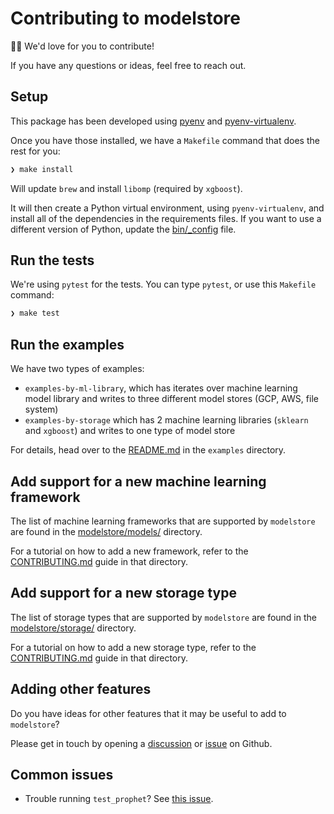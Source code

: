 # Contributing to modelstore

👋🏽 We'd love for you to contribute!

If you have any questions or ideas, feel free to reach out.

## Setup

This package has been developed using [pyenv](https://github.com/pyenv/pyenv)
and [pyenv-virtualenv](https://github.com/pyenv/pyenv-virtualenv).

Once you have those installed, we have a `Makefile` command that does the
rest for you:

```bash
❯ make install
```

Will update `brew` and install `libomp` (required by `xgboost`).

It will then create a Python virtual environment, using `pyenv-virtualenv`,
and install all of the dependencies in the requirements files. If you want
to use a different version of Python, update the [bin/_config](bin/config) file.

## Run the tests

We're using `pytest` for the tests. You can type `pytest`, or use
this `Makefile` command:

```bash
❯ make test
```

## Run the examples

We have two types of examples:

* `examples-by-ml-library`, which has iterates over  machine learning model library and writes to three different model stores (GCP, AWS, file system)
* `examples-by-storage` which has 2 machine learning libraries (`sklearn` and `xgboost`) and writes to one type of model store

For details, head over to the [README.md](examples/README.md) in the `examples` directory.

## Add support for a new machine learning framework

The list of machine learning frameworks that are supported by `modelstore`
are found in the [modelstore/models/](modelstore/models) directory.

For a tutorial on how to add a new framework, refer to the [CONTRIBUTING.md](modelstore/models/CONTRIBUTING.md) guide in that directory.

## Add support for a new storage type

The list of storage types that are supported by `modelstore`
are found in the [modelstore/storage/](modelstore/storage) directory.

For a tutorial on how to add a new storage type, refer to the [CONTRIBUTING.md](modelstore/storage/CONTRIBUTING.md) guide in that directory.

## Adding other features

Do you have ideas for other features that it may be useful to add to `modelstore`?

Please get in touch by opening a [discussion](https://github.com/operatorai/modelstore/discussions) or [issue](https://github.com/operatorai/modelstore/issues) on Github.

## Common issues

* Trouble running `test_prophet`? See [this issue](https://github.com/facebook/prophet/issues/689).
